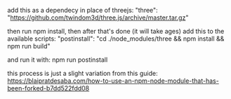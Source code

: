 add this as a dependecy in place of threejs:
"three": "https://github.com/twindom3d/three.js/archive/master.tar.gz"

then run npm install, then after that's done (it will take ages) add this to the available scripts:
"postinstall": "cd ./node_modules/three && npm install && npm run build"

and run it with:   npm run postinstall

this process is just a slight variation from this guide: https://blaipratdesaba.com/how-to-use-an-npm-node-module-that-has-been-forked-b7dd522fdd08
